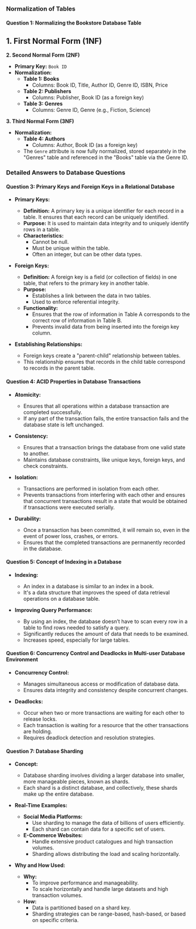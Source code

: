 ### Normalization of Tables

#### Question 1: Normalizing the Bookstore Database Table

**1. First Normal Form (1NF)**
- 

**2. Second Normal Form (2NF)**
- **Primary Key:** `Book ID`
- **Normalization:**
  - **Table 1: Books**
    - Columns: Book ID, Title, Author ID, Genre ID, ISBN, Price
  - **Table 2: Publishers**
    - Columns: Publisher, Book ID (as a foreign key)
  - **Table 3: Genres**
    - Columns: Genre ID, Genre (e.g., Fiction, Science)

**3. Third Normal Form (3NF)**
- **Normalization:**
  - **Table 4: Authors**
    - Columns: Author, Book ID (as a foreign key)
  - The `Genre` attribute is now fully normalized, stored separately in the "Genres" table and referenced in the "Books" table via the Genre ID.

### Detailed Answers to Database Questions

#### Question 3: Primary Keys and Foreign Keys in a Relational Database

- **Primary Keys:**
  - **Definition:** A primary key is a unique identifier for each record in a table. It ensures that each record can be uniquely identified.
  - **Purpose:** It is used to maintain data integrity and to uniquely identify rows in a table.
  - **Characteristics:** 
    - Cannot be null.
    - Must be unique within the table.
    - Often an integer, but can be other data types.

- **Foreign Keys:**
  - **Definition:** A foreign key is a field (or collection of fields) in one table, that refers to the primary key in another table.
  - **Purpose:** 
    - Establishes a link between the data in two tables.
    - Used to enforce referential integrity.
  - **Functionality:** 
    - Ensures that the row of information in Table A corresponds to the correct row of information in Table B.
    - Prevents invalid data from being inserted into the foreign key column.

- **Establishing Relationships:**
  - Foreign keys create a "parent-child" relationship between tables.
  - This relationship ensures that records in the child table correspond to records in the parent table.

#### Question 4: ACID Properties in Database Transactions

- **Atomicity:**
  - Ensures that all operations within a database transaction are completed successfully.
  - If any part of the transaction fails, the entire transaction fails and the database state is left unchanged.

- **Consistency:**
  - Ensures that a transaction brings the database from one valid state to another.
  - Maintains database constraints, like unique keys, foreign keys, and check constraints.

- **Isolation:**
  - Transactions are performed in isolation from each other.
  - Prevents transactions from interfering with each other and ensures that concurrent transactions result in a state that would be obtained if transactions were executed serially.

- **Durability:**
  - Once a transaction has been committed, it will remain so, even in the event of power loss, crashes, or errors.
  - Ensures that the completed transactions are permanently recorded in the database.

#### Question 5: Concept of Indexing in a Database

- **Indexing:**
  - An index in a database is similar to an index in a book.
  - It's a data structure that improves the speed of data retrieval operations on a database table.

- **Improving Query Performance:**
  - By using an index, the database doesn’t have to scan every row in a table to find rows needed to satisfy a query.
  - Significantly reduces the amount of data that needs to be examined.
  - Increases speed, especially for large tables.

#### Question 6: Concurrency Control and Deadlocks in Multi-user Database Environment

- **Concurrency Control:**
  - Manages simultaneous access or modification of database data.
  - Ensures data integrity and consistency despite concurrent changes.

- **Deadlocks:**
  - Occur when two or more transactions are waiting for each other to release locks.
  - Each transaction is waiting for a resource that the other transactions are holding.
  - Requires deadlock detection and resolution strategies.

#### Question 7: Database Sharding

- **Concept:**
  - Database sharding involves dividing a larger database into smaller, more manageable pieces, known as shards.
  - Each shard is a distinct database, and collectively, these shards make up the entire database.

- **Real-Time Examples:**
  - **Social Media Platforms:**
    - Use sharding to manage the data of billions of users efficiently.
    - Each shard can contain data for a specific set of users.
  - **E-Commerce Websites:**
    - Handle extensive product catalogues and high transaction volumes.
    - Sharding allows distributing the load and scaling horizontally.

- **Why and How Used:**
  - **Why:** 
    - To improve performance and manageability.
    - To scale horizontally and handle large datasets and high transaction volumes.
  - **How:** 
    - Data is partitioned based on a shard key.
    - Sharding strategies can be range-based, hash-based, or based on specific criteria.
